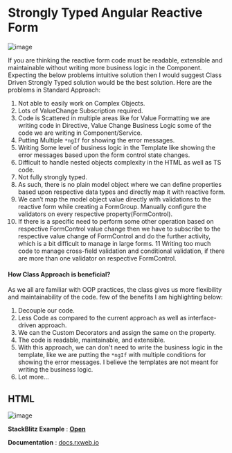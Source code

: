# Strongly Typed Angular Reactive Form
![image](https://user-images.githubusercontent.com/20392302/84733287-73840b00-afbb-11ea-9c8c-c2de3207f1bf.png)

If you are thinking the reactive form code must be readable, extensible and maintainable without writing more business logic in the Component. Expecting the below problems intuitive solution then I would suggest Class Driven Strongly Typed solution would be the best solution.
Here are the problems in Standard Approach:
1. Not able to easily work on Complex Objects.
2. Lots of ValueChange Subscription required.
3. Code is Scattered in multiple areas like for Value Formatting we are writing code in Directive, Value Change Business Logic some of the code we are writing in Component/Service.
4. Putting Multiple ```*ngIf``` for showing the error messages.
5. Writing Some level of business logic in the Template like showing the error messages based upon the form control state changes.
6. Difficult to handle nested objects complexity in the HTML as well as TS code.
7. Not fully strongly typed.
8. As such, there is no plain model object where we can define properties based upon respective data types and directly map it with reactive form.
9. We can’t map the model object value directly with validations to the reactive form while creating a FormGroup.
Manually configure the validators on every respective property(FormControl).
10. If there is a specific need to perform some other operation based on respective FormControl value change then we have to subscribe to the respective value change of FormControl and do the further activity, which is a bit difficult to manage in large forms.
11 Writing too much code to manage cross-field validation and conditional validation, if there are more than one validator on respective FormControl.

#### How Class Approach is beneficial?
As we all are familiar with OOP practices, the class gives us more flexibility and maintainability of the code. few of the benefits I am highlighting below:

1. Decouple our code.
2. Less Code as compared to the current approach as well as interface-driven approach.
3. We can the Custom Decorators and assign the same on the property.
4. The code is readable, maintainable, and extensible.
5. With this approach, we can don't need to write the business logic in the template, like we are putting the ```*ngIf``` with multiple conditions for showing the error messages. I believe the templates are not meant for writing the business logic.
6. Lot more...

## HTML
![image](https://user-images.githubusercontent.com/20392302/84733000-b7c2db80-afba-11ea-8188-a5a1f8b1dfa8.png)

**StackBlitz Example** : [**Open**](https://stackblitz.com/edit/strongly-typed-reactive-form?file=src%2Fapp%2Fstrongly-typed-reactive-form%2Fstrongly-typed-reactive-form.component.ts)

**Documentation** : [docs.rxweb.io](https://docs.rxweb.io)



